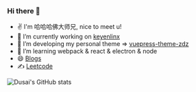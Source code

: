 ### Hi there 👋

<!--
**HOUSHENGREN/HOUSHENGREN** is a ✨ _special_ ✨ repository because its `README.md` (this file) appears on your GitHub profile.

Here are some ideas to get you started:

- 🔭 I’m currently working on ...
- 🌱 I’m currently learning ...
- 👯 I’m looking to collaborate on ...
- 🤔 I’m looking for help with ...
- 💬 Ask me about ...
- 📫 How to reach me: ...
- 😄 Pronouns: ...
- ⚡ Fun fact: ...

skill: https://zhuanlan.zhihu.com/p/426231957

-->
- ✌️ I'm 哈哈哈佛大师兄, nice to meet u!
- 🔭 I’m currently working on [keyenlinx](https://www.keyenlinx.com/)
- 🐳 I’m developing my personal theme => [vuepress-theme-zdz](https://github.com/HOUSHENGREN/vuepress-theme-zdz)
- 🌱 I’m learning webpack & react & electron & node
- 😄 [Blogs](https://github.com/HOUSHENGREN/houshengren.github.com)
- ✍️ [Leetcode](https://leetcode.cn/u/hou-sheng-ren/)

![Dusai's GitHub stats](https://github-readme-stats.vercel.app/api?username=HOUSHENGREN)
